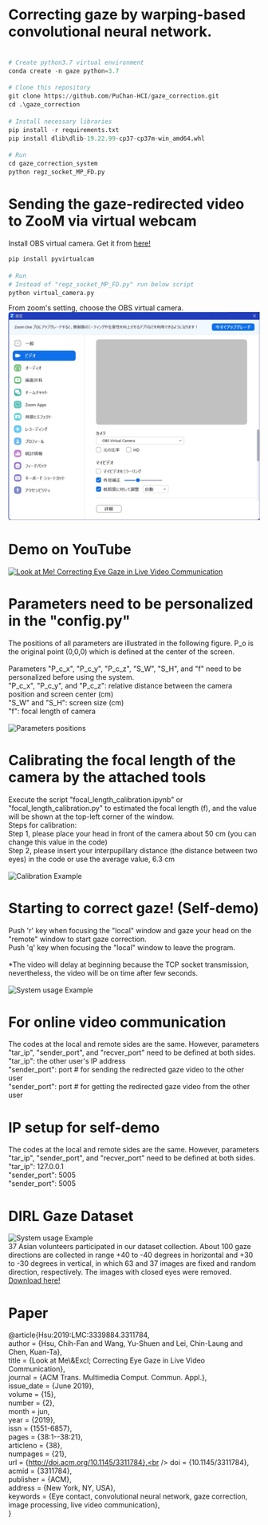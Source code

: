 # Correcting gaze by warping-based convolutional neural network.

```python

# Create python3.7 virtual environment
conda create -n gaze python=3.7

# Clone this repository
git clone https://github.com/PuChan-HCI/gaze_correction.git
cd .\gaze_correction

# Install necessary libraries
pip install -r requirements.txt
pip install dlib\dlib-19.22.99-cp37-cp37m-win_amd64.whl

# Run
cd gaze_correction_system 
python regz_socket_MP_FD.py

```

# Sending the gaze-redirected video to ZooM via virtual webcam
Install OBS virtual camera. Get it from [here!](https://obsproject.com/)
```python
pip install pyvirtualcam

# Run
# Instead of "regz_socket_MP_FD.py" run below script
python virtual_camera.py
```
From zoom's setting, choose the OBS virtual camera.
<br />
![Zoom's setting](https://github.com/PuChan-HCI/gaze_correction/blob/master/imgs/zoom.jpg)

# Demo on YouTube
[![Look at Me! Correcting Eye Gaze in Live Video Communication](https://github.com/chihfanhsu/gaze_correction/blob/master/imgs/YouTube_page.PNG)](https://youtu.be/9nAHINph5a4)


# Parameters need to be personalized in the "config.py"
The positions of all parameters are illustrated in the following figure. P_o is the original point (0,0,0) which is defined at the center of the screen. <br />
<br />
Parameters "P_c_x", "P_c_y", "P_c_z", "S_W", "S_H", and "f" need to be personalized before using the system. <br /> 
"P_c_x", "P_c_y", and "P_c_z": relative distance between the camera position and screen center (cm) <br />
"S_W" and "S_H": screen size (cm) <br />
"f": focal length of camera <br />
<br />
![Parameters positions](https://github.com/chihfanhsu/gaze_correction/blob/master/imgs/correcting_gaze.png)

# Calibrating the focal length of the camera by the attached tools
Execute the script "focal_length_calibration.ipynb" or "focal_length_calibration.py" to estimated the focal length (f), and the value will be shown at the top-left corner of the window. <br />
Steps for calibration:<br />
Step 1, please place your head in front of the camera about 50 cm (you can change this value in the code) <br />
Step 2, please insert your interpupillary distance (the distance between two eyes) in the code or use the average value, 6.3 cm <br />
<br />
![Calibration Example](https://github.com/chihfanhsu/gaze_correction/blob/master/imgs/calibration.png)

# Starting to correct gaze! (Self-demo)
Push 'r' key when focusing the "local" window and gaze your head on the "remote" window to start gaze correction. <br />
Push 'q' key when focusing the "local" window to leave the program. <br />
<br />
*The video will delay at beginning because the TCP socket transmission, nevertheless, the video will be on time after few seconds. <br />
<br />
![System usage Example](https://github.com/chihfanhsu/gaze_correction/blob/master/imgs/system_usage.png)

# For online video communication
The codes at the local and remote sides are the same. However, parameters "tar_ip", "sender_port", and "recver_port" need to be defined at both sides. <br />
"tar_ip": the other user's IP address <br />
"sender_port": port # for sending the redirected gaze video to the other user <br />
"sender_port": port # for getting the redirected gaze video from the other user <br />

# IP setup for self-demo
The codes at the local and remote sides are the same. However, parameters "tar_ip", "sender_port", and "recver_port" need to be defined at both sides. <br />
"tar_ip": 127.0.0.1 <br />
"sender_port": 5005 <br />
"sender_port": 5005 <br />

# DIRL Gaze Dataset
![System usage Example](https://github.com/chihfanhsu/gaze_correction/blob/master/imgs/dataset_collection.PNG)
<br />
37 Asian volunteers participated in our dataset collection. About 100 gaze directions are collected in range +40 to -40 degrees in horizontal and +30 to -30 degrees in vertical, in which 63 and 37 images are fixed and random direction, respectively. The images with closed eyes were removed.
[Download here!](https://sites.google.com/site/chihfanhsuwebsite/dataset)

# Paper
@article{Hsu:2019:LMC:3339884.3311784,<br />
author = {Hsu, Chih-Fan and Wang, Yu-Shuen and Lei, Chin-Laung and Chen, Kuan-Ta},<br />
 title = {Look at Me\\\&Excl; Correcting Eye Gaze in Live Video Communication},<br />
 journal = {ACM Trans. Multimedia Comput. Commun. Appl.},<br />
 issue_date = {June 2019},<br />
 volume = {15},<br />
 number = {2},<br />
 month = jun,<br />
 year = {2019},<br />
 issn = {1551-6857},<br />
 pages = {38:1--38:21},<br />
 articleno = {38},<br />
 numpages = {21},<br />
 url = {http://doi.acm.org/10.1145/3311784},<br />
 doi = {10.1145/3311784},<br />
 acmid = {3311784},<br />
 publisher = {ACM},<br />
 address = {New York, NY, USA},<br />
 keywords = {Eye contact, convolutional neural network, gaze correction, <br />image processing, live video communication},<br />
} <br />

